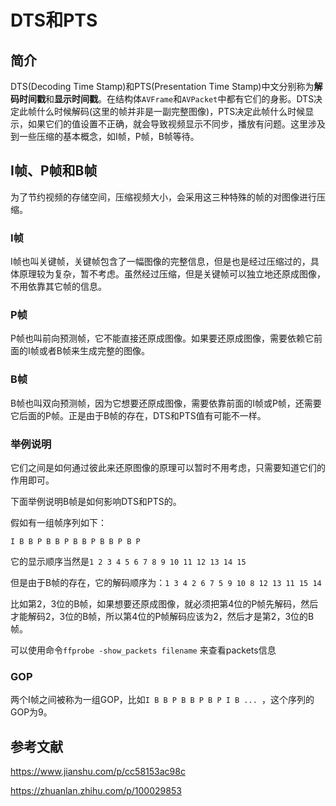 # DTS和PTS

## 简介

DTS(Decoding Time Stamp)和PTS(Presentation Time Stamp)中文分别称为**解码时间戳**和**显示时间戳**。在结构体`AVFrame`和`AVPacket`中都有它们的身影。DTS决定此帧什么时候解码(这里的帧并非是一副完整图像)，PTS决定此帧什么时候显示，如果它们的值设置不正确，就会导致视频显示不同步，播放有问题。这里涉及到一些压缩的基本概念，如I帧，P帧，B帧等待。

## I帧、P帧和B帧

为了节约视频的存储空间，压缩视频大小，会采用这三种特殊的帧的对图像进行压缩。

### I帧

I帧也叫关键帧，关键帧包含了一幅图像的完整信息，但是也是经过压缩过的，具体原理较为复杂，暂不考虑。虽然经过压缩，但是关键帧可以独立地还原成图像，不用依靠其它帧的信息。

### P帧

P帧也叫前向预测帧，它不能直接还原成图像。如果要还原成图像，需要依赖它前面的I帧或者B帧来生成完整的图像。

### B帧

B帧也叫双向预测帧，因为它想要还原成图像，需要依靠前面的I帧或P帧，还需要它后面的P帧。正是由于B帧的存在，DTS和PTS值有可能不一样。

### 举例说明

它们之间是如何通过彼此来还原图像的原理可以暂时不用考虑，只需要知道它们的作用即可。

下面举例说明B帧是如何影响DTS和PTS的。

假如有一组帧序列如下：

`I B B P B B P B B P B B P B P`

它的显示顺序当然是`1 2 3 4 5 6 7 8 9 10 11 12 13 14 15`

但是由于B帧的存在，它的解码顺序为：`1 3 4 2 6 7 5 9 10 8 12 13 11 15 14`

比如第2，3位的B帧，如果想要还原成图像，就必须把第4位的P帧先解码，然后才能解码2，3位的B帧，所以第4位的P帧解码应该为2，然后才是第2，3位的B帧。

可以使用命令`ffprobe -show_packets filename` 来查看packets信息

### GOP

两个I帧之间被称为一组GOP，比如`I B B P B B P B P I B ... `，这个序列的GOP为9。

## 参考文献

https://www.jianshu.com/p/cc58153ac98c

https://zhuanlan.zhihu.com/p/100029853